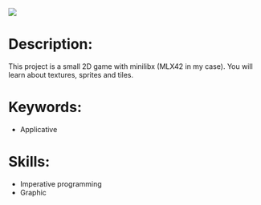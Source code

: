 <p>
  <img src="https://img.wattpad.com/b42899ac1cec00ecdc352b2610c72ee03ac11d07/68747470733a2f2f73332e616d617a6f6e6177732e636f6d2f776174747061642d6d656469612d736572766963652f53746f7279496d6167652f764b6e7a496f6d6e3054616479673d3d2d313231303331353335342e313665333237656530623034393065363139323431373633353339322e676966"/>
</p>

# Description:
<p>
  This project is a small 2D game with minilibx (MLX42 in my case). You will learn about textures, sprites and tiles.
</p>

# Keywords:
<ul>
  <li>Applicative</li>
</ul>

# Skills:
<ul>
  <li>Imperative programming</li>
  <li>Graphic</li>
</ul>
